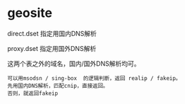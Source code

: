 # geosite

direct.dset 指定用国内DNS解析

proxy.dset 指定用国外DNS解析

这两个表之外的域名，国内/国外DNS解析均可。

    可以用msodsn / sing-box  的逻辑判断，返回 realip / fakeip。  
    先用国内DNS解析，匹配cnip，直接返回。  
    否则，就返回fakeip
  
